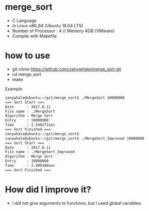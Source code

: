 # merge_sort
  - C Language
  - in Linux x86_64 (Ubuntu 16.04 LTS)
  - Number of Processor : 4 // Memory 4GB (VMware)
  - Compile with Makefile
  
# how to use
  - git clone https://github.com/zanywhale/merge_sort.git
  - cd merge_sort
  - make
 
Example
```sh
zanywhale@ubuntu:~/git/merge_sort$ ./MergeSort 10000000
=== Sort Start ===
Date      : 2017.8.11
File name : ./MergeSort
Algorithm : Merge Sort
Entry     : 10000000
Time      : 2.540271sec
=== Sort Finished ===
zanywhale@ubuntu:~/git/merge_sort$
zanywhale@ubuntu:~/git/merge_sort$ ./MergeSort_Improved 10000000
=== Sort Start ===
Date      : 2017.8.11
File name : ./MergeSort_Improved
Algorithm : Merge Sort
Entry     : 10000000
Time      : 2.499180sec
=== Sort Finished ===
```

# How did I improve it?
* I did not give arguments to functions, but I used global variables.
